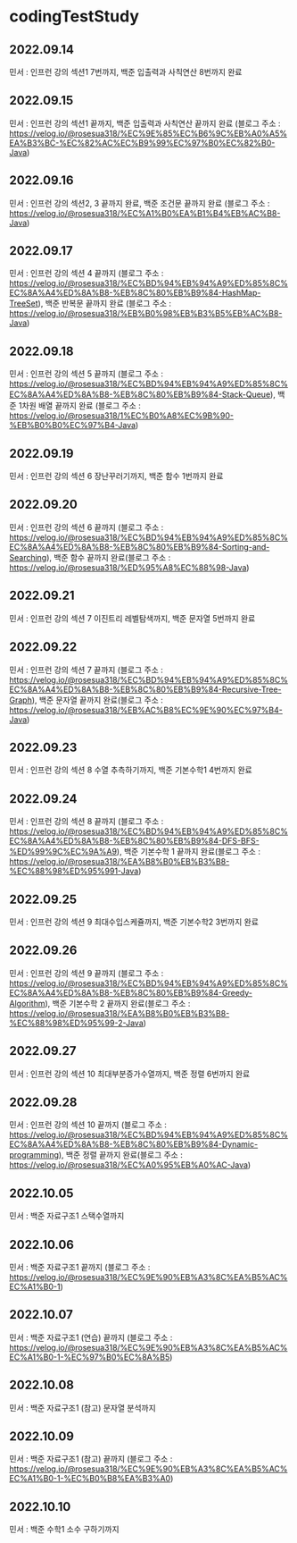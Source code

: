 # codingTestStudy
## 2022.09.14
민서 : 인프런 강의 섹션1 7번까지, 백준 입출력과 사칙연산 8번까지 완료

## 2022.09.15
민서 : 인프런 강의 섹션1 끝까지, 백준 입출력과 사칙연산 끝까지 완료 (블로그 주소 : https://velog.io/@rosesua318/%EC%9E%85%EC%B6%9C%EB%A0%A5%EA%B3%BC-%EC%82%AC%EC%B9%99%EC%97%B0%EC%82%B0-Java)

## 2022.09.16
민서 : 인프런 강의 섹션2, 3 끝까지 완료, 백준 조건문 끝까지 완료 (블로그 주소 : https://velog.io/@rosesua318/%EC%A1%B0%EA%B1%B4%EB%AC%B8-Java) 

## 2022.09.17
민서 : 인프런 강의 섹션 4 끝까지 (블로그 주소 : https://velog.io/@rosesua318/%EC%BD%94%EB%94%A9%ED%85%8C%EC%8A%A4%ED%8A%B8-%EB%8C%80%EB%B9%84-HashMap-TreeSet), 백준 반복문 끝까지 완료 (블로그 주소 : https://velog.io/@rosesua318/%EB%B0%98%EB%B3%B5%EB%AC%B8-Java)

## 2022.09.18
민서 : 인프런 강의 섹션 5 끝까지 (블로그 주소 : https://velog.io/@rosesua318/%EC%BD%94%EB%94%A9%ED%85%8C%EC%8A%A4%ED%8A%B8-%EB%8C%80%EB%B9%84-Stack-Queue), 백준 1차원 배열 끝까지 완료 (블로그 주소 : https://velog.io/@rosesua318/1%EC%B0%A8%EC%9B%90-%EB%B0%B0%EC%97%B4-Java)

## 2022.09.19
민서 : 인프런 강의 섹션 6 장난꾸러기까지, 백준 함수 1번까지 완료

## 2022.09.20
민서 : 인프런 강의 섹션 6 끝까지 (블로그 주소 :  https://velog.io/@rosesua318/%EC%BD%94%EB%94%A9%ED%85%8C%EC%8A%A4%ED%8A%B8-%EB%8C%80%EB%B9%84-Sorting-and-Searching), 백준 함수 끝까지 완료(블로그 주소 : https://velog.io/@rosesua318/%ED%95%A8%EC%88%98-Java)

## 2022.09.21
민서 : 인프런 강의 섹션 7 이진트리 레벨탐색까지, 백준 문자열 5번까지 완료

## 2022.09.22
민서 : 인프런 강의 섹션 7 끝까지 (블로그 주소 : https://velog.io/@rosesua318/%EC%BD%94%EB%94%A9%ED%85%8C%EC%8A%A4%ED%8A%B8-%EB%8C%80%EB%B9%84-Recursive-Tree-Graph), 백준 문자열 끝까지 완료(블로그 주소 : https://velog.io/@rosesua318/%EB%AC%B8%EC%9E%90%EC%97%B4-Java)

## 2022.09.23
민서 : 인프런 강의 섹션 8 수열 추측하기까지, 백준 기본수학1 4번까지 완료

## 2022.09.24
민서 : 인프런 강의 섹션 8 끝까지 (블로그 주소 : https://velog.io/@rosesua318/%EC%BD%94%EB%94%A9%ED%85%8C%EC%8A%A4%ED%8A%B8-%EB%8C%80%EB%B9%84-DFS-BFS-%ED%99%9C%EC%9A%A9), 백준 기본수학 1 끝까지 완료(블로그 주소 : https://velog.io/@rosesua318/%EA%B8%B0%EB%B3%B8-%EC%88%98%ED%95%991-Java)

## 2022.09.25
민서 : 인프런 강의 섹션 9 최대수입스케쥴까지, 백준 기본수학2 3번까지 완료

## 2022.09.26
민서 : 인프런 강의 섹션 9 끝까지 (블로그 주소 : https://velog.io/@rosesua318/%EC%BD%94%EB%94%A9%ED%85%8C%EC%8A%A4%ED%8A%B8-%EB%8C%80%EB%B9%84-Greedy-Algorithm), 백준 기본수학 2 끝까지 완료(블로그 주소 : https://velog.io/@rosesua318/%EA%B8%B0%EB%B3%B8-%EC%88%98%ED%95%99-2-Java)

## 2022.09.27
민서 : 인프런 강의 섹션 10 최대부분증가수열까지, 백준 정렬 6번까지 완료

## 2022.09.28
민서 : 인프런 강의 섹션 10 끝까지 (블로그 주소 : https://velog.io/@rosesua318/%EC%BD%94%EB%94%A9%ED%85%8C%EC%8A%A4%ED%8A%B8-%EB%8C%80%EB%B9%84-Dynamic-programming), 백준 정렬 끝까지 완료(블로그 주소 : https://velog.io/@rosesua318/%EC%A0%95%EB%A0%AC-Java)

## 2022.10.05
민서 : 백준 자료구조1 스택수열까지

## 2022.10.06
민서 : 백준 자료구조1 끝까지 (블로그 주소 : https://velog.io/@rosesua318/%EC%9E%90%EB%A3%8C%EA%B5%AC%EC%A1%B0-1)

## 2022.10.07
민서 : 백준 자료구조1 (연습) 끝까지 (블로그 주소 : https://velog.io/@rosesua318/%EC%9E%90%EB%A3%8C%EA%B5%AC%EC%A1%B0-1-%EC%97%B0%EC%8A%B5)

## 2022.10.08
민서 : 백준 자료구조1 (참고) 문자열 분석까지

## 2022.10.09
민서 : 백준 자료구조1 (참고) 끝까지 (블로그 주소 : https://velog.io/@rosesua318/%EC%9E%90%EB%A3%8C%EA%B5%AC%EC%A1%B0-1-%EC%B0%B8%EA%B3%A0)

## 2022.10.10
민서 : 백준 수학1 소수 구하기까지

